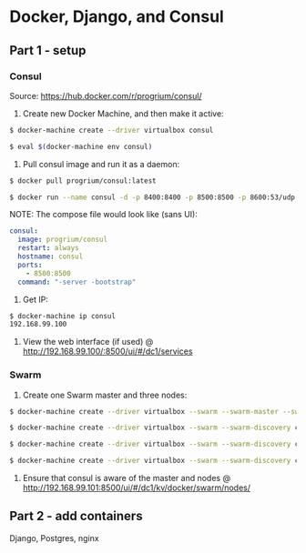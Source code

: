# Docker, Django, and Consul

## Part 1 - setup

### Consul

Source: https://hub.docker.com/r/progrium/consul/

1. Create new Docker Machine, and then make it active:

  ```sh
  $ docker-machine create --driver virtualbox consul

  $ eval $(docker-machine env consul)
  ```

1. Pull consul image and run it as a daemon:

  ```sh
  $ docker pull progrium/consul:latest

  $ docker run --name consul -d -p 8400:8400 -p 8500:8500 -p 8600:53/udp -h node1 progrium/consul -server -bootstrap -ui-dir /ui
  ```

  NOTE: The compose file would look like (sans UI):

  ```yaml
  consul:
    image: progrium/consul
    restart: always
    hostname: consul
    ports:
      - 8500:8500
    command: "-server -bootstrap"
  ```

1. Get IP:

  ```sh
  $ docker-machine ip consul
  192.168.99.100
  ```

1. View the web interface (if used) @ http://192.168.99.100/:8500/ui/#/dc1/services

### Swarm

1. Create one Swarm master and three nodes:

  ```sh
  $ docker-machine create --driver virtualbox --swarm --swarm-master --swarm-discovery consul://192.168.99.100:8500/ swarm-master

  $ docker-machine create --driver virtualbox --swarm --swarm-discovery consul://192.168.99.100:8500/ swarm-node-1

  $ docker-machine create --driver virtualbox --swarm --swarm-discovery consul://192.168.99.100:8500/ swarm-node-2

  $ docker-machine create --driver virtualbox --swarm --swarm-discovery consul://192.168.99.100:8500/ swarm-node-3
  ```

1. Ensure that consul is aware of the master and nodes @ http://192.168.99.101:8500/ui/#/dc1/kv/docker/swarm/nodes/

## Part 2 - add containers

Django, Postgres, nginx
